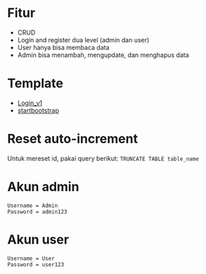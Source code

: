 # Fitur
* CRUD
* Login and register dua level (admin dan user)
* User hanya bisa membaca data
* Admin bisa menambah, mengupdate, dan menghapus data

# Template
* [Login_v1](https://colorlib.com/wp/template/login-form-v1/)
* [startbootstrap](https://startbootstrap.com/templates/sb-admin/)

# Reset auto-increment
Untuk mereset id, pakai query berikut:
`TRUNCATE TABLE table_name`

# Akun admin
    Username = Admin
    Password = admin123

# Akun user
    Username = User
    Password = user123